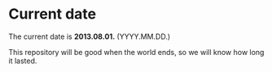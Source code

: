 # Current date

The current date is **2013.08.01.** (YYYY.MM.DD.)

This repository will be good when the world ends, so we will know how long it lasted.